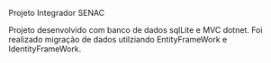 Projeto Integrador SENAC  

Projeto desenvolvido com banco de dados sqlLite e MVC dotnet.
Foi realizado migração de dados utilziando EntityFrameWork e IdentityFrameWork.
